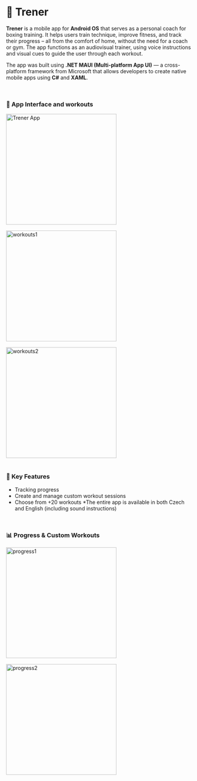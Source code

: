 # 🥊 Trener

**Trener** is a mobile app for **Android OS** that serves as a personal coach for boxing training. It helps users train technique, improve fitness, and track their progress – all from the comfort of home, without the need for a coach or gym. The app functions as an audiovisual trainer, using voice instructions and visual cues to guide the user through each workout.


The app was built using **.NET MAUI (Multi-platform App UI)** — a cross-platform framework from Microsoft that allows developers to create native mobile apps using **C#** and **XAML**.


<br>

### 📱 App Interface and workouts

<div style="display: flex; gap: 16px; flex-wrap: wrap;">
  <img src="https://github.com/user-attachments/assets/ed66a723-268c-4ba7-96f0-7c05782e7ee6" alt="Trener App" width="300"/>
  <img src="https://github.com/user-attachments/assets/f75e774b-9087-40d9-b5e5-eaf81a7b0c85" alt="workouts1" width="300"/>
  <img src="https://github.com/user-attachments/assets/e6c976c9-b640-4281-98a1-0b8ba1baeb4b" alt="workouts2" width="300"/>
</div>

<br>

### 🧠 Key Features

* Tracking progress
* Create and manage custom workout sessions
* Choose from +20 workouts
*The entire app is available in both Czech and English (including sound instructions)

<br>

### 📊 Progress & Custom Workouts

<div style="display: flex; gap: 16px; flex-wrap: wrap;">
  <img src="https://github.com/user-attachments/assets/844414f6-abac-443d-88e5-f1fae4c255a3" alt="progress1" width="300"/>
  <img src="https://github.com/user-attachments/assets/c6b92c03-e03c-4240-b043-b0f6c723bd8d" alt="progress2" width="300"/>
</div>
